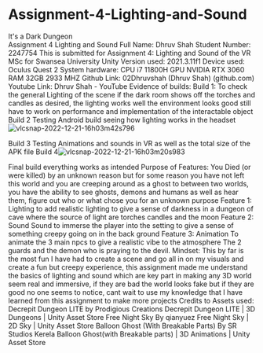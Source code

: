 # Assignment-4-Lighting-and-Sound
It's a Dark Dungeon  
Assignment 4 Lighting and Sound
Full Name: Dhruv Shah
Student Number: 2247754
This is submitted for Assignment 4: Lighting and Sound of the VR MSc for Swansea University
Unity Version used: 2021.3.11f1
Device used: Oculus Quest 2
System hardware: CPU i7 11800H
		       GPU NVIDIA RTX 3060
		       RAM 32GB 2933 MHZ
Github Link: 02Dhruvshah (Dhruv Shah) (github.com)
Youtube Link: Dhruv Shah - YouTube
Evidence of builds:
Build 1: To check the general Lighting of the scene if the dark room shows off the torches and candles as desired, the lighting works well the environment looks good still have to work on performance and implementation of the interactable object
Build 2 
Testing Android build seeing how lighting works in the headset ![vlcsnap-2022-12-21-16h03m42s796](https://user-images.githubusercontent.com/115563257/208949386-9621bc34-8c37-4d9b-926e-18e695d23377.png)

Build 3 
Testing Animations and sounds in VR as well as the total size of the APK file
Build 4![vlcsnap-2022-12-21-16h03m20s983](https://user-images.githubusercontent.com/115563257/208949354-662eb42c-c95c-4109-abb4-56b9414bc29a.png)

Final build everything works as intended 
Purpose of Features:
You Died (or were killed) by an unknown reason but for some reason you have not left this world and you are creeping around as a ghost to between two worlds, you have the ability to see ghosts, demons and humans as well as hear them, figure out who or what chose you for an unknown purpose 
Feature 1: Lighting
 to add realistic lighting to give a sense of darkness in a dungeon of cave where the source of light are torches candles and the moon
Feature 2: Sound
Sound to immerse the player into the setting to give a sense of something creepy going on in the back ground 
Feature 3: Animation
To animate the 3 main npcs to give a realistic vibe to the atmosphere 
The 2 guards and the demon who is praying to the devil.
Mindset:
This by far is the most fun I have had to create a scene and go all in on my visuals and create a fun  but creepy experience, this assignment made me understand the basics of lighting and sound which are key part in making any 3D world seem real and immersive, if they are bad the world looks fake but if they are good no one seems to notice, cant wait to use my knowledge that I have learned from this assignment to make more projects 
Credits to Assets used:
Decrepit Dungeon LITE 
by Prodigious Creations
Decrepit Dungeon LITE | 3D Dungeons | Unity Asset Store
Free Night Sky 
By qianyuez
Free Night Sky | 2D Sky | Unity Asset Store
Balloon Ghost (With Breakable Parts)
By SR Studios Kerela
Balloon Ghost(with Breakable parts) | 3D Animations | Unity Asset Store
